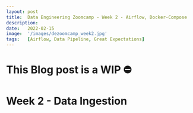 ```yaml
---
layout: post
title:  Data Engineering Zoomcamp - Week 2 - Airflow, Docker-Compose
description:
date:   2022-02-15
image:  '/images/dezoomcamp_week2.jpg'
tags:   [Airflow, Data Pipeline, Great Expectations]
---
```


# ️This Blog post is a WIP ⛔️

# Week 2 - Data Ingestion

